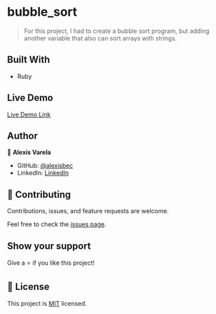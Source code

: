 # bubble_sort

> For this project, I had to create a bubble sort program, but adding another variable that also can sort arrays with strings.

## Built With

- Ruby

## Live Demo

[Live Demo Link](https://repl.it/@alexisbec/bubblesort#main.rb)


## Author

👤 **Alexis Varela**

- GitHub: [@alexisbec](https://github.com/alexisbec)
- LinkedIn: [LinkedIn](https://www.linkedin.com/in/alexis-varela-2584111b7/)

## 🤝 Contributing

Contributions, issues, and feature requests are welcome.

Feel free to check the [issues page](https://github.com/alexisbec/bubble-sort/issues/2).

## Show your support

Give a ⭐️ if you like this project!

## 📝 License

This project is [MIT](https://github.com/alexisbec/bubble-sort/blob/main/LICENSE) licensed.
